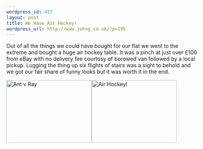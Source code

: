 ```yaml
--- 
wordpress_id: 437
layout: post
title: We Have Air Hockey!
wordpress_url: http://www.johng.co.uk/?p=195
---
```

Out of all the things we could have bought for our flat we went to the extreme and bought a huge air hockey table. It was a pinch at just over £100 from eBay with no delivery fee courtosy of borowed van followed by a local pickup. Lugging the thing up six flights of stairs was a sight to behold and we got our fair share of funny looks but it was worth it in the end.

<a href="http://www.flickr.com/photos/jgriffin/57674998/" title="Photo Sharing"><img src="http://static.flickr.com/31/57674998_c545367cb5_m.jpg" width="225" height="165" alt="Ant v Ray" /></a><a href="http://www.flickr.com/photos/jgriffin/57674997/" title="Photo Sharing"><img src="http://static.flickr.com/32/57674997_461f056e9a_m.jpg" width="225" height="165" alt="Air Hockey!" /></a>

